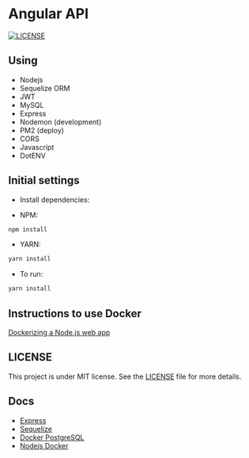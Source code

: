 # Angular API

[![LICENSE](https://img.shields.io/static/v1?label=license&message=MIT&color=8257E5&labelColor=00000)](https://github.com/leandrocunha526/angular-api/blob/main/LICENSE.md")

## Using

- Nodejs
- Sequelize ORM
- JWT
- MySQL
- Express
- Nodemon (development)
- PM2 (deploy)
- CORS
- Javascript
- DotENV

## Initial settings

- Install dependencies:

- NPM:

```sh
npm install
```

- YARN:

```sh
yarn install
```

- To run:

```sh
yarn install
```

## Instructions to use Docker

[Dockerizing a Node.js web app](https://nodejs.org/en/docs/guides/nodejs-docker-webapp/)

## LICENSE

This project is under MIT license. See the [LICENSE](LICENSE.md) file for more details.

## Docs

- [Express](https://expressjs.com/pt-br)
- [Sequelize](https://sequelize.org/)
- [Docker PostgreSQL](https://hub.docker.com/_/postgres)
- [Nodejs Docker](https://nodejs.org/en/docs/guides/nodejs-docker-webapp/)
